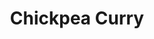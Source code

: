 ---
title: Chickpea Curry
metadata:
  title: Chickpea Curry
  course: Main
  source: https://yupitsvegan.com/easy-coconut-chickpea-curry/
  servings: '4'
ingredients:
- name: cayenne pepper
  amount: 0.25 tsp
- name: garam masala
  amount: 1 tbsp
- name: garlic
  amount: 3 cloves
- name: chickpeas
  amount: 240g
- name: chopped tomatoes
  amount: 400 g
- name: ground tumeric
  amount: 0.25 tsp
- name: coconut oil
  amount: 1 tbsp
- name: red onion
  amount: 1 large
- name: lime
  amount: '1'
- name: coconut milk
  amount: 400 g
- name: salt
  amount: 0.25 tsp
- name: black pepper
  amount: 0.25 tsp
- name: ginger
  amount: 1 inch
cookware:
- name: frying pan
steps:
- description: Slice the red onion.
- description: Add coconut oil to a frying pan on high heat and add the sliced red
    onion. Cook until it's softened.
- description: Grate the garlic and ginger and stir into the pan for 30 seconds. Then
    add the spices and stir for another 30 seconds; garam masala, ground tumeric,
    black pepper, cayenne pepper and salt.
- description: Now add the chopped tomatoes and stir for another 4 minutes.
- description: Add the coconut milk and chickpeas, bring the mixture to a boil and
    then reduce the heat and simmer for 10 minutes.
- description: Just before you take it off the heat, stir in the juice of a lime and
    then serve. Serve on its own or with rice.

---